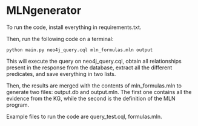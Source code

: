 # MLNgenerator

To run the code, install everything in requirements.txt.

Then, run the following code on a terminal:

```shell script
python main.py neo4j_query.cql mln_formulas.mln output
```

This will execute the query on neo4j_query.cql, obtain all relationships present 
in the response from the database, extract all the different predicates, and save 
everything in two lists.

Then, the results are merged with the contents of mln_formulas.mln to generate two files:
output.db and output.mln. The first one contains all the evidence from the KG,
while the second is the definition of the MLN program.

Example files to run the code are query_test.cql, formulas.mln.